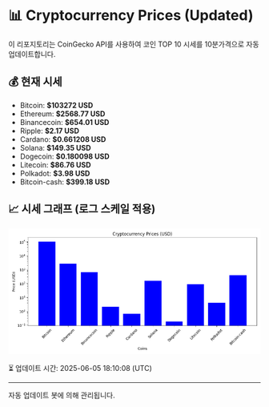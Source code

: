 
# 📊 Cryptocurrency Prices (Updated)

이 리포지토리는 CoinGecko API를 사용하여 코인 TOP 10 시세를 10분가격으로 자동 업데이트합니다.

## 💰 현재 시세
- Bitcoin: **$103272 USD**
- Ethereum: **$2568.77 USD**
- Binancecoin: **$654.01 USD**
- Ripple: **$2.17 USD**
- Cardano: **$0.661208 USD**
- Solana: **$149.35 USD**
- Dogecoin: **$0.180098 USD**
- Litecoin: **$86.76 USD**
- Polkadot: **$3.98 USD**
- Bitcoin-cash: **$399.18 USD**

## 📈 시세 그래프 (로그 스케일 적용)
![Crypto Prices](crypto_prices.png)

⏳ 업데이트 시간: 2025-06-05 18:10:08 (UTC)

---
자동 업데이트 봇에 의해 관리됩니다.
